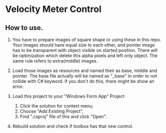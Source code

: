 # Velocity Meter Control


## How to use.

1. You have to prepare images of square shape or using these in this repo. Your images should have equal size to each other, and pointer image has to be transparent with object visible on started position. There will be optimization which delete this alpha pixels and left only object. The same rule refers to extra(middle) images.

2. Load those images as resources and named their as base, middle and pointer. The base file actually will be named as "\_base" in order to not collide with C# keyword. If you don't do this, there might be show an error.

3. Load this project to your "Windows Form App" Project
    1. Click the solution for context menu,
    2. Choose "Add Existing Project",
    3. Find ".csproj" file of this and click "Open".

4. Rebuild solution and check if toolbox has that new control.
